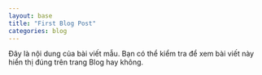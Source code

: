 ```yaml
---
layout: base
title: "First Blog Post"
categories: blog
---
```



Đây là nội dung của bài viết mẫu. Bạn có thể kiểm tra để xem bài viết này hiển thị đúng trên trang Blog hay không.
